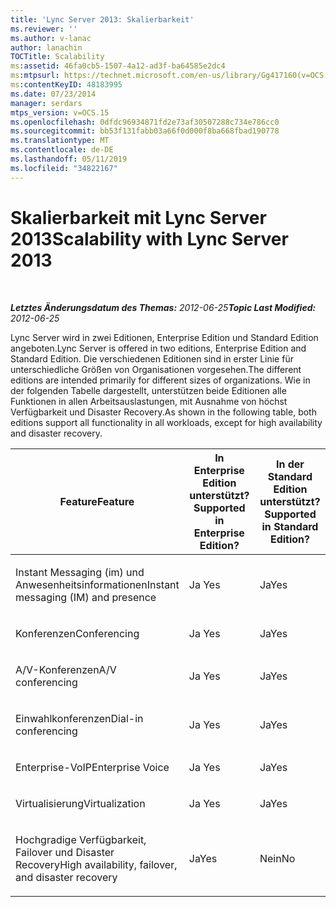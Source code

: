 ```yaml
---
title: 'Lync Server 2013: Skalierbarkeit'
ms.reviewer: ''
ms.author: v-lanac
author: lanachin
TOCTitle: Scalability
ms:assetid: 46fa0cb5-1507-4a12-ad3f-ba64585e2dc4
ms:mtpsurl: https://technet.microsoft.com/en-us/library/Gg417160(v=OCS.15)
ms:contentKeyID: 48183995
ms.date: 07/23/2014
manager: serdars
mtps_version: v=OCS.15
ms.openlocfilehash: 0dfdc96934871fd2e73af30507288c734e786cc0
ms.sourcegitcommit: bb53f131fabb03a66f0d000f8ba668fbad190778
ms.translationtype: MT
ms.contentlocale: de-DE
ms.lasthandoff: 05/11/2019
ms.locfileid: "34822167"
---
```

<div data-xmlns="http://www.w3.org/1999/xhtml">

<div class="topic" data-xmlns="http://www.w3.org/1999/xhtml" data-msxsl="urn:schemas-microsoft-com:xslt" data-cs="http://msdn.microsoft.com/en-us/">

<div data-asp="http://msdn2.microsoft.com/asp">

# <a name="scalability-with-lync-server-2013"></a><span data-ttu-id="471fc-102">Skalierbarkeit mit Lync Server 2013</span><span class="sxs-lookup"><span data-stu-id="471fc-102">Scalability with Lync Server 2013</span></span>

</div>

<div id="mainSection">

<div id="mainBody">

<span> </span>

<span data-ttu-id="471fc-103">_**Letztes Änderungsdatum des Themas:** 2012-06-25_</span><span class="sxs-lookup"><span data-stu-id="471fc-103">_**Topic Last Modified:** 2012-06-25_</span></span>

<span data-ttu-id="471fc-104">Lync Server wird in zwei Editionen, Enterprise Edition und Standard Edition angeboten.</span><span class="sxs-lookup"><span data-stu-id="471fc-104">Lync Server is offered in two editions, Enterprise Edition and Standard Edition.</span></span> <span data-ttu-id="471fc-105">Die verschiedenen Editionen sind in erster Linie für unterschiedliche Größen von Organisationen vorgesehen.</span><span class="sxs-lookup"><span data-stu-id="471fc-105">The different editions are intended primarily for different sizes of organizations.</span></span> <span data-ttu-id="471fc-106">Wie in der folgenden Tabelle dargestellt, unterstützen beide Editionen alle Funktionen in allen Arbeitsauslastungen, mit Ausnahme von höchst Verfügbarkeit und Disaster Recovery.</span><span class="sxs-lookup"><span data-stu-id="471fc-106">As shown in the following table, both editions support all functionality in all workloads, except for high availability and disaster recovery.</span></span>


<table>
<colgroup>
<col style="width: 33%" />
<col style="width: 33%" />
<col style="width: 33%" />
</colgroup>
<thead>
<tr class="header">
<th><span data-ttu-id="471fc-107">Feature</span><span class="sxs-lookup"><span data-stu-id="471fc-107">Feature</span></span></th>
<th><span data-ttu-id="471fc-108">In Enterprise Edition unterstützt?</span><span class="sxs-lookup"><span data-stu-id="471fc-108">Supported in Enterprise Edition?</span></span></th>
<th><span data-ttu-id="471fc-109">In der Standard Edition unterstützt?</span><span class="sxs-lookup"><span data-stu-id="471fc-109">Supported in Standard Edition?</span></span></th>
</tr>
</thead>
<tbody>
<tr class="odd">
<td><p><span data-ttu-id="471fc-110">Instant Messaging (im) und Anwesenheitsinformationen</span><span class="sxs-lookup"><span data-stu-id="471fc-110">Instant messaging (IM) and presence</span></span></p></td>
<td><p><span data-ttu-id="471fc-111">Ja </span><span class="sxs-lookup"><span data-stu-id="471fc-111">Yes</span></span></p></td>
<td><p><span data-ttu-id="471fc-112">Ja</span><span class="sxs-lookup"><span data-stu-id="471fc-112">Yes</span></span></p></td>
</tr>
<tr class="even">
<td><p><span data-ttu-id="471fc-113">Konferenzen</span><span class="sxs-lookup"><span data-stu-id="471fc-113">Conferencing</span></span></p></td>
<td><p><span data-ttu-id="471fc-114">Ja </span><span class="sxs-lookup"><span data-stu-id="471fc-114">Yes</span></span></p></td>
<td><p><span data-ttu-id="471fc-115">Ja</span><span class="sxs-lookup"><span data-stu-id="471fc-115">Yes</span></span></p></td>
</tr>
<tr class="odd">
<td><p><span data-ttu-id="471fc-116">A/V-Konferenzen</span><span class="sxs-lookup"><span data-stu-id="471fc-116">A/V conferencing</span></span></p></td>
<td><p><span data-ttu-id="471fc-117">Ja </span><span class="sxs-lookup"><span data-stu-id="471fc-117">Yes</span></span></p></td>
<td><p><span data-ttu-id="471fc-118">Ja</span><span class="sxs-lookup"><span data-stu-id="471fc-118">Yes</span></span></p></td>
</tr>
<tr class="even">
<td><p><span data-ttu-id="471fc-119">Einwahlkonferenzen</span><span class="sxs-lookup"><span data-stu-id="471fc-119">Dial-in conferencing</span></span></p></td>
<td><p><span data-ttu-id="471fc-120">Ja </span><span class="sxs-lookup"><span data-stu-id="471fc-120">Yes</span></span></p></td>
<td><p><span data-ttu-id="471fc-121">Ja</span><span class="sxs-lookup"><span data-stu-id="471fc-121">Yes</span></span></p></td>
</tr>
<tr class="odd">
<td><p><span data-ttu-id="471fc-122">Enterprise-VoIP</span><span class="sxs-lookup"><span data-stu-id="471fc-122">Enterprise Voice</span></span></p></td>
<td><p><span data-ttu-id="471fc-123">Ja </span><span class="sxs-lookup"><span data-stu-id="471fc-123">Yes</span></span></p></td>
<td><p><span data-ttu-id="471fc-124">Ja</span><span class="sxs-lookup"><span data-stu-id="471fc-124">Yes</span></span></p></td>
</tr>
<tr class="even">
<td><p><span data-ttu-id="471fc-125">Virtualisierung</span><span class="sxs-lookup"><span data-stu-id="471fc-125">Virtualization</span></span></p></td>
<td><p><span data-ttu-id="471fc-126">Ja </span><span class="sxs-lookup"><span data-stu-id="471fc-126">Yes</span></span></p></td>
<td><p><span data-ttu-id="471fc-127">Ja</span><span class="sxs-lookup"><span data-stu-id="471fc-127">Yes</span></span></p></td>
</tr>
<tr class="odd">
<td><p><span data-ttu-id="471fc-128">Hochgradige Verfügbarkeit, Failover und Disaster Recovery</span><span class="sxs-lookup"><span data-stu-id="471fc-128">High availability, failover, and disaster recovery</span></span></p></td>
<td><p><span data-ttu-id="471fc-129">Ja</span><span class="sxs-lookup"><span data-stu-id="471fc-129">Yes</span></span></p></td>
<td><p><span data-ttu-id="471fc-130">Nein</span><span class="sxs-lookup"><span data-stu-id="471fc-130">No</span></span></p></td>
</tr>
</tbody>
</table>


</div>

<span> </span>

</div>

</div>

</div>

